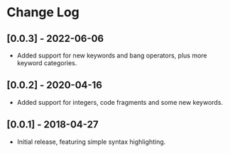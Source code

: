 # Change Log
## [0.0.3] - 2022-06-06
- Added support for new keywords and bang operators, plus more keyword categories.


## [0.0.2] - 2020-04-16
- Added support for integers, code fragments and some new keywords.

## [0.0.1] - 2018-04-27
- Initial release, featuring simple syntax highlighting.